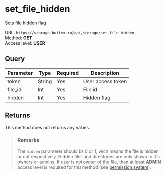 # set_file_hidden
Sets file hidden flag

URL: `https://storage.buttex.ru/api/storage/set_file_hidden`\
Method: **GET**\
Access level: **USER**

## Query
| Parameter | Type   | Required | Description       |
|-----------|--------|----------|-------------------|
| token     | String | Yes      | User access token |
| file_id   | Int    | Yes      | File id           |
| hidden    | Int    | Yes      | Hidden flag       |

## Returns
This method does not returns any values.

> ### Remarks
> The `hidden` parameter should be 0 or 1, wich means the file is hidden or not respectively.
> Hidden files and directories are only shown to it's owners or admins.
> If user is not owner of the file, than at least **ADMIN** access level
> is required for this method (see [permission system](../../users/permission-system.md)).